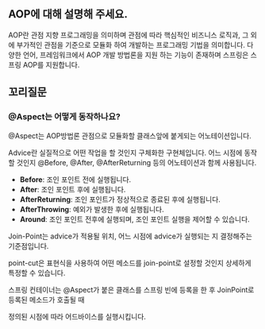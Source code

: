 ## **AOP에 대해 설명해 주세요.**

AOP란 관점 지향 프로그래밍을 의미하며 관점에 따라 핵심적인 비즈니스 로직과, 그 외에 부가적인 관점을 기준으로 모듈화 하여 개발하는 프로그래밍 기법을 의미합니다. 다양한 언어, 프레임워크에서 AOP 개발 방법론을 지원 하는 기능이 존재하며 스프링은 스프링 AOP를 지원합니다.

## 꼬리질문

### @Aspect는 어떻게 동작하나요?

@Aspect는 AOP방법론 관점으로 모듈화할 클래스앞에 붙게되는 어노테이션입니다.

Advice란 실질적으로 어떤 작업을 할 것인지 구체화한 구현체입니다. 어느 시점에 동작할 것인지 @Before, @After, @AfterReturning 등의 어노테이션과 함께 사용됩니다.

-   **Before**: 조인 포인트 전에 실행됩니다.
-   **After**: 조인 포인트 후에 실행됩니다.
-   **AfterReturning**: 조인 포인트가 정상적으로 종료된 후에 실행됩니다.
-   **AfterThrowing**: 예외가 발생한 후에 실행됩니다.
-   **Around**: 조인 포인트 전후에 실행되며, 조인 포인트 실행을 제어할 수 있습니다.

Join-Point는 advice가 적용될 위치, 어느 시점에 advice가 실행되는 지 결정해주는 기준점입니다.

point-cut은 표현식을 사용하여 어떤 메소드를 join-point로 설정할 것인지 상세하게 특정할 수 있습니다.

스프링 컨테이너는 @Aspect가 붙은 클래스를 스프링 빈에 등록을 한 후 JoinPoint로 등록된 메소드가 호출될 때

정의된 시점에 따라 어드바이스를 실행시킵니다.
